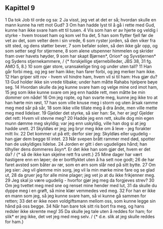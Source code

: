 ## Kapittel 9

1 Da tok Job til orde og sa:
2 Ja visst, jeg vet at det er så; hvordan skulle en mann kunne ha rett mot Gud?
3 Om han hadde lyst til å gå i rette med Gud, kunne han ikke svare ham ett til tusen.
4 Vis som han er av hjerte og veldig i styrke - hvem trosset ham og kom vel fra det,
5 han som flytter fjell før de vet av det, som velter dem i sin vrede,
6 som ryster jorden, så den viker fra sitt sted, og dens støtter bever,
7 som befaler solen, så den ikke går opp, og som setter segl for stjernene,
8 som alene utspenner himmelen og skrider fram over havets høyder,
9 som har skapt Bjørnen*, Orion* og Syvstjernen* og Sydens stjernekammere, / {* forskjellige stjernebilleder, JBS 38, 31 fg. AMO 5, 8.}
10 som gjør store, uransakelige ting og under uten tall?
11 Han går forbi meg, og jeg ser ham ikke; han farer forbi, og jeg merker ham ikke.
12 Han griper sitt rov - hvem vil hindre ham, hvem vil si til ham: Hva gjør du?
13 Gud holder ikke sin vrede tilbake; under ham måtte Rahabs hjelpere bøye seg.
14 Hvordan skulle da jeg kunne svare ham og velge mine ord imot ham,
15 jeg som ikke kunne svare om jeg enn hadde rett, men måtte be min dommer om nåde!
16 Om jeg ropte, og han svarte meg, kunne jeg ikke tro at han hørte min røst,
17 han som ville knuse meg i storm og uten årsak ramme meg med sår på sår,
18 som ikke ville tillate meg å dra ånde, men ville mette meg med lidelser.
19 Gjelder det styrke, så sier han: Se, her er jeg! Gjelder det rett: Hvem vil stevne meg?
20 Hadde jeg enn rett, skulle dog min egen munn dømme meg skyldig; var jeg enn uskyldig, ville han dog si at jeg hadde urett.
21 Skyldløs er jeg; jeg bryr meg ikke om å leve - jeg forakter mitt liv.
22 Det kommer ut på ett; derfor sier jeg: Skyldløs eller ugudelig - han gjør dem begge til intet.
23 Når svepen brått rammer med død, spotter han de uskyldiges lidelse.
24 Jorden er gitt i den ugudeliges hånd; han tilhyller dens dommeres åsyn*. Er det ikke han som gjør det, hvem er det da? / {* så de ikke kan skjelne rett fra urett.}
25 Mine dager har vært hastigere enn en løper; de er bortflyktet uten å ha sett noe godt;
26 de har faret avsted som båter av rør, som en ørn som slår ned på sitt bytte.
27 Om jeg sier: Jeg vil glemme min sorg, jeg vil la min mørke mine fare og se glad ut,
28 da gruer jeg for alle mine plager; jeg vet jo at du ikke frikjenner meg.
29 Jeg skal jo være ugudelig - hvorfor gjør jeg meg da forgjeves strev?
30 Om jeg tvettet meg med sne og renset mine hender med lut,
31 da skulle du dyppe meg i en grøft, så mine klær vemmedes ved meg.
32 For han er ikke en mann som jeg, så jeg kunne svare ham, så vi kunne gå sammen for retten;
33 det er ikke noen voldgiftsmann mellom oss, som kunne legge sin hånd på oss begge.
34 Når han bare tok sitt ris bort fra meg, og hans redsler ikke skremte meg!
35 Da skulle jeg tale uten å reddes for ham; for slik* er jeg ikke, det vet jeg med meg selv. / {* d.e. slik at jeg skulle reddes for ham.}
